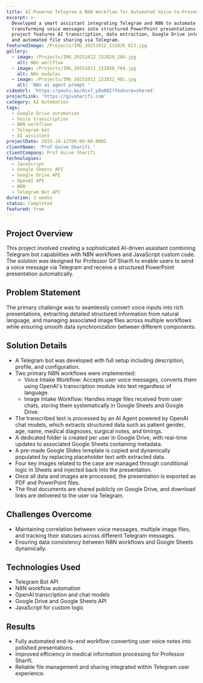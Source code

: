 ```yaml
---
title: AI-Powered Telegram & N8N Workflow for Automated Voice-to-Presentation
excerpt: >-
  Developed a smart assistant integrating Telegram and N8N to automate
  transforming voice messages into structured PowerPoint presentations. The
  project features AI transcription, data extraction, Google Drive integration,
  and automated file sharing via Telegram.
featuredImage: /Projects/IMG_20251012_132826_823.jpg
gallery:
  - image: /Projects/IMG_20251012_132829_280.jpg
    alt: N8n worlflow
  - image: /Projects/IMG_20251012_132830_704.jpg
    alt: N8n modules
  - image: /Projects/IMG_20251012_132832_981.jpg
    alt: 'N8n ai agent prompt '
videoUrl: 'https://youtu.be/Aix7_y0u8OI?feature=shared'
projectLink: 'https://givsharifi.com'
category: AI Automation
tags:
  - Google Drive automation
  - Voice transcription
  - N8N workflows
  - Telegram bot
  - AI assistant
projectDate: 2025-10-12T00:00:00.000Z
clientName: 'Prof Guive Sharifi '
clientCompany: Prof Guive Sharifi
technologies:
  - JavaScript
  - Google Sheets API
  - Google Drive API
  - OpenAI API
  - N8N
  - Telegram Bot API
duration: 2 weeks
status: Completed
featured: true
---
```


## Project Overview

This project involved creating a sophisticated AI-driven assistant combining Telegram bot capabilities with N8N workflows and JavaScript custom code. The solution was designed for Professor Gif Sharifi to enable users to send a voice message via Telegram and receive a structured PowerPoint presentation automatically.

## Problem Statement

The primary challenge was to seamlessly convert voice inputs into rich presentations, extracting detailed structured information from natural language, and managing associated image files across multiple workflows while ensuring smooth data synchronization between different components.

## Solution Details

* A Telegram bot was developed with full setup including description, profile, and configuration.
* Two primary N8N workflows were implemented:
  * Voice Intake Workflow: Accepts user voice messages, converts them using OpenAI's transcription module into text regardless of language.
  * Image Intake Workflow: Handles image files received from user chats, storing them systematically in Google Sheets and Google Drive.
* The transcribed text is processed by an AI Agent powered by OpenAI chat models, which extracts structured data such as patient gender, age, name, medical diagnoses, surgical notes, and timings.
* A dedicated folder is created per user in Google Drive, with real-time updates to associated Google Sheets containing metadata.
* A pre-made Google Slides template is copied and dynamically populated by replacing placeholder text with extracted data.
* Four key images related to the case are managed through conditional logic in Sheets and injected back into the presentation.
* Once all data and images are processed, the presentation is exported as PDF and PowerPoint files.
* The final documents are shared publicly on Google Drive, and download links are delivered to the user via Telegram.

## Challenges Overcome

* Maintaining correlation between voice messages, multiple image files, and tracking their statuses across different Telegram messages.
* Ensuring data consistency between N8N workflows and Google Sheets dynamically.

## Technologies Used

* Telegram Bot API
* N8N workflow automation
* OpenAI transcription and chat models
* Google Drive and Google Sheets API
* JavaScript for custom logic

## Results

* Fully automated end-to-end workflow converting user voice notes into polished presentations.
* Improved efficiency in medical information processing for Professor Sharifi.
* Reliable file management and sharing integrated within Telegram user experience.
